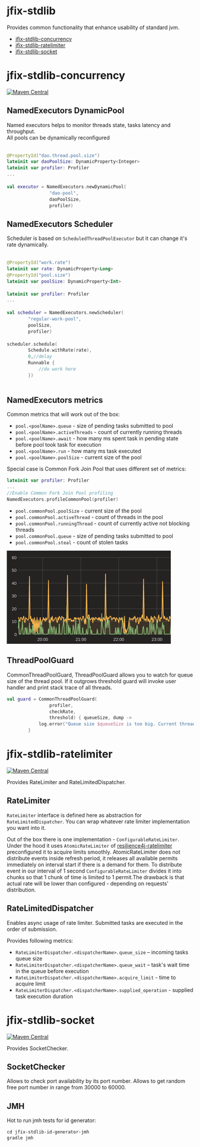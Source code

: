 # jfix-stdlib

Provides common functionality that enhance usability of standard jvm.

* [jfix-stdlib-concurrency](#jfix-stdlib-concurrency)
* [jfix-stdlib-ratelimiter](#jfix-stdlib-ratelimiter)
* [jfix-stdlib-socket](#jfix-stdlib-socket)

# jfix-stdlib-concurrency

[![Maven Central](https://img.shields.io/maven-central/v/ru.fix/jfix-stdlib-concurrency.svg)](http://search.maven.org/#search%7Cga%7C1%7Cg%3A%22ru.fix%22)

## NamedExecutors DynamicPool
Named executors helps to monitor threads state, tasks latency and throughput.  
All pools can be dynamically reconfigured  
```kotlin

@PropertyId("dao.thread.pool.size")
lateinit var daoPoolSize: DynamicProperty<Integer>
lateinit var profiler: Profiler
...

val executor = NamedExecutors.newDynamicPool(
                "dao-pool",
                daoPoolSize,
                profiler)
```

## NamedExecutors Scheduler
Scheduler is based on `ScheduledThreadPoolExecutor` but it can change it's rate dynamically.
```kotlin

@PropertyId("work.rate")
lateinit var rate: DynamicProperty<Long>
@PropertyId("pool.size")
lateinit var poolSize: DynamicProperty<Int>

lateinit var profiler: Profiler
...

val scheduler = NamedExecutors.newScheduler(
        "regular-work-pool",
        poolSize,
        profiler)         
        
scheduler.schedule(
        Schedule.withRate(rate),
        0,//delay
        Runnable {
            //do work here
        })        
               
```

## NamedExecutors metrics
Common metrics that will work out of the box:

* `pool.<poolName>.queue` - size of pending tasks submitted to pool
* `pool.<poolName>.activeThreads` - count of currently running threads
* `pool.<poolName>.await` - how many ms spent task in pending state before pool took task for execution
* `pool.<poolName>.run` - how many ms task executed
* `pool.<poolName>.poolSize` - current size of the pool


Special case is Common Fork Join Pool that uses different set of metrics:
```kotlin
lateinit var profiler: Profiler
...
//Enable Common Fork Join Pool profiling
NamedExecutors.profileCommonPool(profiler)
```

* `pool.commonPool.poolSize` - current size of the pool
* `pool.commonPool.activeThread` - count of threads in the pool
* `pool.commonPool.runningThread` - count of currently active not blocking threads
* `pool.commonPool.queue` - size of pending tasks submitted to pool
* `pool.commonPool.steal` - count of stolen tasks
 
![](docs/pool-metric.png?raw=true)

## ThreadPoolGuard
CommonThreadPoolGuard, ThreadPoolGuard allows you to watch for queue size of the thread pool. 
If it outgrows threshold guard will invoke user handler and print stack trace of all threads.

```kotlin
val guard = CommonThreadPoolGuard(
                profiler,
                checkRate,
                threshold) { queueSize, dump ->
            log.error("Queue size $queueSize is too big. Current threads state: $dump")
        }
```
 

# jfix-stdlib-ratelimiter

[![Maven Central](https://img.shields.io/maven-central/v/ru.fix/jfix-stdlib-ratelimiter.svg)](http://search.maven.org/#search%7Cga%7C1%7Cg%3A%22ru.fix%22)

Provides RateLimiter and RateLimitedDispatcher.

## RateLimiter

`RateLimiter` interface is defined here as abstraction for `RateLimitedDispatcher`. 
You can wrap whatever rate limiter implementation you want into it.

Out of the box there is one implementation - `ConfigurableRateLimiter`. Under the hood it uses `AtomicRateLimiter` 
of [resilience4j-ratelimiter](https://github.com/resilience4j/resilience4j) preconfigured it to acquire limits smoothly. 
AtomicRateLimiter does not distribute events inside refresh period, it releases all available permits immediately on 
interval start if there is a demand for them. To distribute event in our interval of 1 second `ConfigurableRateLimiter` 
divides it into chunks so that 1 chunk of time is limited to 1 permit.The drawback is that actual rate will be lower 
than configured - depending on requests' distribution. 

## RateLimitedDispatcher

Enables async usage of rate limiter. Submitted tasks are executed in the order of submission.

Provides following metrics:

* `RateLimiterDispatcher.<dispatcherName>.queue_size` – incoming tasks queue size
* `RateLimiterDispatcher.<dispatcherName>.queue_wait` – task's wait time in the queue before execution
* `RateLimiterDispatcher.<dispatcherName>.acquire_limit` - time to acquire limit
* `RateLimiterDispatcher.<dispatcherName>.supplied_operation` - supplied task execution duration

# jfix-stdlib-socket

[![Maven Central](https://img.shields.io/maven-central/v/ru.fix/jfix-stdlib-socket.svg)](http://search.maven.org/#search%7Cga%7C1%7Cg%3A%22ru.fix%22)

Provides SocketChecker.

## SocketChecker

Allows to check port availability by its port number. Allows to get random free port number in range from 30000 to 60000.

## JMH
Hot to run jmh tests for id generator: 
```
cd jfix-stdlib-id-generator-jmh
gradle jmh
```